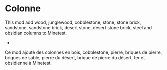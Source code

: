 Colonne
=======

This mod add wood, junglewood, cobblestone, stone, stone brick, sandstone, sandstone brick, desert stone, desert stone brick, steel and obsidian columns to Minetest.

-

Ce mod ajoute des colonnes en bois, cobblestone, pierre, briques de pierre, briques de sable, pierre du désert, brique de pierre du désert, fer et obsidienne à Minetest.
